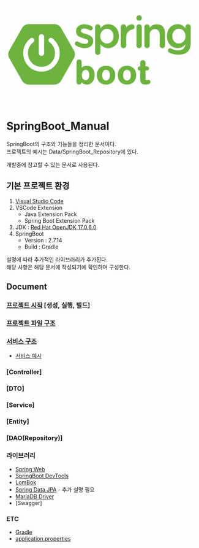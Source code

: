 ![img](./Data/Image/SpringBoot.png)

# SpringBoot_Manual

SpringBoot의 구조와 기능들을 정리한 문서이다.<br>
프로젝트의 예시는 Data/SpringBoot_Repository에 있다.<br>

개발중에 참고할 수 있는 문서로 사용된다.<br>

## 기본 프로젝트 환경

1. [Visual Studio Code](https://code.visualstudio.com/)
2. VSCode Extension
   - Java Extension Pack
   - Spring Boot Extension Pack
3. JDK : [Red Hat OpenJDK 17.0.6.0](https://developers.redhat.com/products/openjdk/download#assembly-field-downloads-page-content-82031)
4. SpringBoot
   - Version : 2.7.14
   - Build : Gradle

설명에 따라 추가적인 라이브러리가 추가된다.<br>
해당 사항은 해당 문서에 작성되기에 확인하며 구성한다.<br>

## Document

### [프로젝트 시작](./Data/Document/FirstProject.md) [생성, 실행, 빌드]

### [프로젝트 파일 구조](./Data/Document/projectstructure.md)

### [서비스 구조](./Data/Document/MVC.md)

- [서비스 예시](./Data/Document/MVC_Example.md)

### [Controller]

### [DTO]

### [Service]

### [Entity]

### [DAO(Repository)]

### 라이브러리

- [Spring Web](./Data/Document/Library/SpringWeb.md)
- [SpringBoot DevTools](./Data/Document/Library/SpringBootDevtools.md)
- [LomBok](./Data/Document/Library/Lombok.md)
- [Spring Data JPA](./Data/Document/Library/Spring%20Data%20JPA.md) - 추가 설명 필요
- [MariaDB Driver](./Data/Document/Library/MariaDB%20Driver.md)
- [Swagger]

### ETC

- [Gradle](./Data/Document/Gradle.md)
- [application.properties](./Data/Document/application.properties.md)
